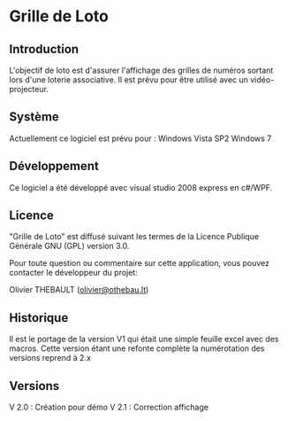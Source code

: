 ﻿Grille de Loto
==============

Introduction
------------

L'objectif de loto est d'assurer l'affichage des grilles de numéros sortant lors d'une loterie associative.
Il est prévu pour être utilisé avec un vidéo-projecteur.

Système
----------

Actuellement ce logiciel est prévu pour : 
Windows Vista SP2
Windows 7

Développement
-------------

Ce logiciel a été développé avec visual studio 2008 express en c#/WPF. 

Licence
-------

"Grille de Loto" est diffusé suivant les termes de la Licence Publique Générale GNU (GPL) version 3.0.

Pour toute question ou commentaire sur cette application, vous pouvez contacter le développeur du projet:

Olivier THEBAULT (olivier@othebau.lt)

Historique
----------

Il est le portage de la version V1 qui était une simple feuille excel avec des macros. Cette version étant une refonte complète
la numérotation des versions reprend à 2.x

Versions
--------

V 2.0 : Création pour démo
V 2.1 : Correction affichage
